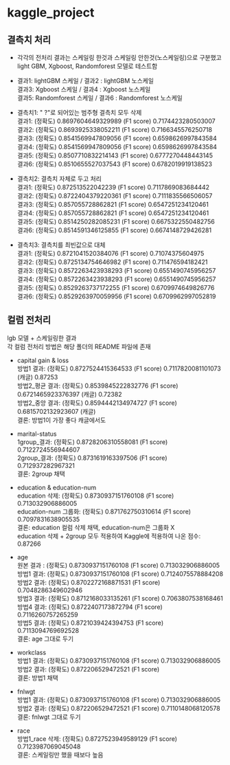 # kaggle_project

## 결측치 처리

- 각각의 전처리 결과는 스케일링 한것과 스케일링 안한것(노스케일링)으로 구분했고  
light GBM, Xgboost, Randomforest 모델로 테스트함

- 결과1: lightGBM 스케일 / 결과2 : lightGBM 노스케일  
결과3: Xgboost 스케일 / 결과4 : Xgboost 노스케일  
결과5: Randomforest 스케일 / 결과6 : Randomforest 노스케일  


- 결측치1: " ?"로 되어있는 범주형 결측치 모두 삭제  
결과1: (정확도) 0.8697604649329989
      (F1 score) 0.7174423280503007 <br>
결과2: (정확도) 0.8693925338052211
      (F1 score) 0.7166345576250718 <br>
결과3: (정확도) 0.8541569947809056
      (F1 score) 0.6598626997843584 <br>
결과4: (정확도) 0.8541569947809056 
      (F1 score) 0.6598626997843584 <br>
결과5: (정확도) 0.8507710832214143
      (F1 score) 0.6777270448443145 <br>
결과6: (정확도) 0.8510655527037543
      (F1 score) 0.6782019919138523 <br>

- 결측치2: 결측치 자체로 두고 처리  
결과1: (정확도) 0.872513522042239
      (F1 score) 0.7117869083684442 <br>
결과2: (정확도) 0.8722404379220361
      (F1 score) 0.7111835566506057 <br>
결과3: (정확도) 0.857055728862821
      (F1 score) 0.6547251234120461 <br>
결과4: (정확도) 0.857055728862821
      (F1 score) 0.6547251234120461 <br>
결과5: (정확도) 0.8514250282085231
      (F1 score) 0.6675322550482756 <br>
결과6: (정확도) 0.8514591346125855
      (F1 score) 0.6674148729426281 <br>

- 결측치3: 결측치를 최빈값으로 대체  
결과1: (정확도) 0.8721041520384076
      (F1 score) 0.71074375604975 <br>
결과2: (정확도) 0.8725134754646982
      (F1 score) 0.711476594182421 <br>
결과3: (정확도) 0.8572263423938293
      (F1 score) 0.6551490745956257 <br>
결과4: (정확도) 0.8572263423938293
      (F1 score) 0.6551490745956257 <br>
결과5: (정확도) 0.8529263737172255
      (F1 score) 0.6709974649826776 <br>
결과6: (정확도) 0.8529263970059956
      (F1 score) 0.6709962997052819 <br>
   
## 컬럼 전처리
lgb 모델 + 스케일링한 결과  
각 컬럼 전처리 방법은 해당 폴더의 README 파일에 존재
- capital gain & loss <br>
방법1 결과: (정확도) 0.8727524415364533 (F1 score) 0.7117820081101073 (캐글) 0.87253 <br>
방법2_평균 결과: (정확도) 0.8539845222832776 (F1 score) 0.6721465923376397 (캐글) 0.72382 <br>
방법2_중앙 결과: (정확도) 0.8594442134974727 (F1 score) 0.6815702132923607 (캐글)  <br>
결론: 방법1이 가장 좋다 캐글에서도 <br>

- marital-status <br>
1group_결과: (정확도) 0.8728206310558081 (F1 score) 0.7122724556944607 <br>
2group_결과: (정확도) 0.8731619163397506 (F1 score) 0.712937282967321 <br>
결론: 2group 채택

- education & education-num <br>
education 삭제: (정확도) 0.8730937151760108 (F1 score) 0.713032906886005 <br>
education-num 그룹화: (정확도) 0.871762750310614 (F1 score) 0.7097831638905535 <br>
결론: education 컬럼 삭제 채택, education-num은 그룹화 X <br>
education 삭제 + 2group 모두 적용하여 Kaggle에 적용하여 나온 점수: 0.87266

- age <br>
원본 결과 : (정확도) 0.8730937151760108 (F1 score) 0.713032906886005<br>
방법1 결과: (정확도) 0.8730937151760108 (F1 score) 0.7124075578884208<br>
방법2 결과: (정확도) 0.8702272168871531 (F1 score) 0.7048286349602946<br>
방법3 결과: (정확도) 0.8712168033135261 (F1 score) 0.7063807538168461<br>
방법4 결과: (정확도) 0.8722407173872794 (F1 score) 0.7116260757265259<br>
방법5 결과: (정확도) 0.8721039424394753 (F1 score) 0.7113094769692528<br>
결론:  age 그대로 두기

- workclass <br>
방법1 결과: (정확도) 0.8730937151760108 (F1 score) 0.713032906886005<br>
방법2 결과: (정확도) 0.872206529472521 (F1 score) <br>
결론: 방법1 채택

- fnlwgt <br>
방법1 결과: (정확도) 0.8730937151760108 (F1 score) 0.713032906886005<br>
방법2 결과: (정확도) 0.872206529472521 (F1 score) 0.7110148068120578<br>
결론: fnlwgt 그대로 두기

- race <br>
방법1_race 삭제: (정확도) 0.8727523949589129 (F1 score) 0.7123987069045048 <br>
결론: 스케일링만 했을 때보다 높음
